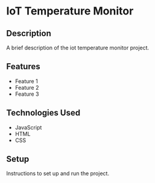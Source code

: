 # IoT Temperature Monitor

## Description

A brief description of the iot temperature monitor project.

## Features

- Feature 1
- Feature 2
- Feature 3

## Technologies Used

- JavaScript
- HTML
- CSS

## Setup

Instructions to set up and run the project.
